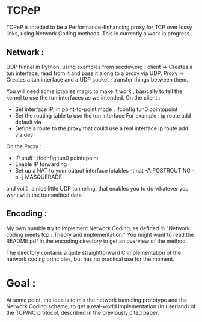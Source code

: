 TCPeP
=====
TCPeP is inteded to be a Performance-Enhancing proxy for TCP over lossy links, using Network Coding methods. This is currently a work in progress...

Network :
--------
UDP tunnel in Python, using examples from secdev.org .
client => Creates a tun interface, read from it and pass it along to a proxy via UDP.
Proxy => Creates a tun interface and a UDP socket ; transfer things between them.

You will need some iptables magic to make it work ; basically to tell the kernel to use the tun interfaces as we intended.
On the client :
  - Set interface IP, in point-to-point mode :
    ifconfig tun0 <Client tun addr> pointopoint <Proxy tun addr>
  - Set the routing table to use the tun interface
    For example : ip route add default via <proxy tun addr>
  - Define a route to the proxy that could use a real interface
    ip route add <proxy public ip> via <local gateway> dev <output interface>

On the Proxy :
  - IP stuff :
    ifconfig tun0 <Proxy tun addr> pointopoint <client tun addr>
  - Enable IP forwarding
  - Set up a NAT to your output interface
    iptables -t nat -A POSTROUTING -o <output interface> -j MASQUERADE

and voilà, a nice little UDP tunneling, that enables you to do whatever you want with the transmitted data !

Encoding :
----------
My own humble try to implement Network Coding, as defined in "Network coding meets tcp : Theory and implementation."
You might want to read the README.pdf in the encoding directory to get an overview of the method.

The directory contains a quite straightforward C implementation of the network coding principles, but has no practical use for the moment.



Goal :
======
At some point, the idea is to mix the network tunneling prototype and the Network Coding scheme, to get a real-world implementation (in userland)  of the TCP/NC protocol, described in the previously cited paper.

